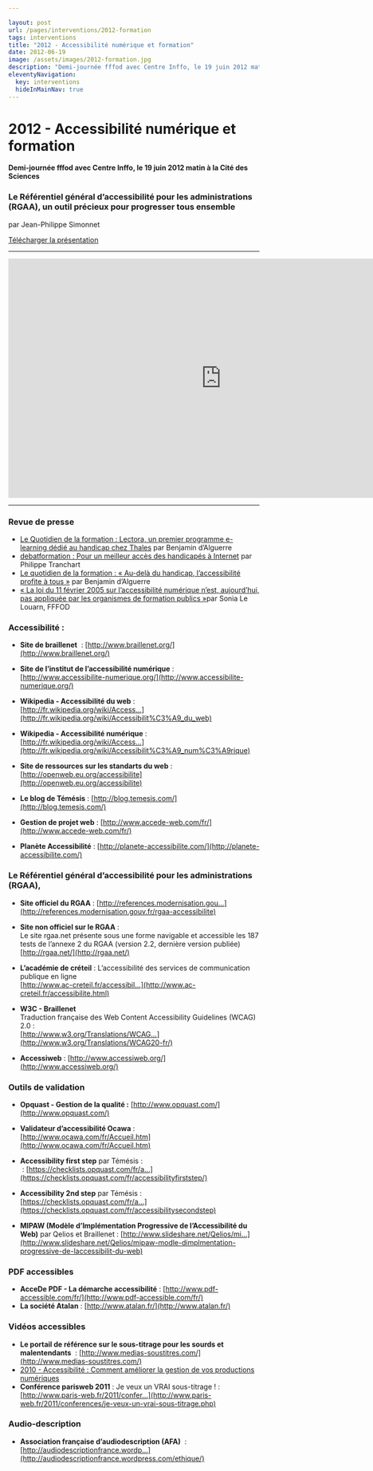 ```yaml
---

layout: post
url: /pages/interventions/2012-formation
tags: interventions
title: "2012 - Accessibilité numérique et formation"
date: 2012-06-19
image: /assets/images/2012-formation.jpg
description: "Demi-journée fffod avec Centre Inffo, le 19 juin 2012 matin à la Cité des Sciences"
eleventyNavigation:
  key: interventions
  hideInMainNav: true
---
```


# 2012 - Accessibilité numérique et formation

**Demi-journée fffod avec Centre Inffo, le 19 juin 2012 matin à la Cité des Sciences** 


### Le Référentiel général d’accessibilité pour les administrations (RGAA), un outil précieux pour progresser tous ensemble

par Jean-Philippe Simonnet

[Télécharger la présentation](/assets/pdf/2012-formation.pdf)

* * *

<iframe width="853" height="480" src="https://www.youtube-nocookie.com/embed/videoseries?list=PLA9494D75417592A9" frameborder="0" allowfullscreen=""></iframe>

* * *

### Revue de presse

* [Le Quotidien de la formation : Lectora, un premier programme e-learning dédié au handicap chez Thales](http://www.actualite-de-la-formation.fr/foad/spip.php?page=article&id_article=1061) par Benjamin d’Alguerre
* [debatformation : Pour un meilleur accès des handicapés à Internet](http://www.debatformation.fr/tendance-formation/pour-un-meilleur-acces-des-handicapes-a-internet) par Philippe Tranchart
* [Le quotidien de la formation : « Au-delà du handicap, l’accessibilité profite à tous »](http://www.actualite-de-la-formation.fr/foad/spip.php?page=article&id_article=1062) par Benjamin d’Alguerre
* [« La loi du 11 février 2005 sur l’accessibilité numérique n’est, aujourd’hui, pas appliquée par les organismes de formation publics »](http://www.actualite-de-la-formation.fr/foad/spip.php?page=article&id_article=1063)par Sonia Le Louarn, FFFOD

### Accessibilité :

* **Site de braillenet**  : [http://www.braillenet.org/](http://www.braillenet.org/)
* **Site de l’institut de l’accessibilité numérique** : [http://www.accessibilite-numerique.org/](http://www.accessibilite-numerique.org/)

* **Wikipedia - Accessibilité du web** : [http://fr.wikipedia.org/wiki/Access...](http://fr.wikipedia.org/wiki/Accessibilit%C3%A9_du_web)
* **Wikipedia - Accessibilité numérique** : [http://fr.wikipedia.org/wiki/Access...](http://fr.wikipedia.org/wiki/Accessibilit%C3%A9_num%C3%A9rique)

* **Site de ressources sur les standarts du web** : [http://openweb.eu.org/accessibilite](http://openweb.eu.org/accessibilite)
* **Le blog de Témésis** : [http://blog.temesis.com/](http://blog.temesis.com/)
* **Gestion de projet web** : [http://www.accede-web.com/fr/](http://www.accede-web.com/fr/)
* **Planète Accessibilité** : [http://planete-accessibilite.com/](http://planete-accessibilite.com/)

### Le Référentiel général d’accessibilité pour les administrations (RGAA),

* **Site officiel du RGAA** : [http://references.modernisation.gou...](http://references.modernisation.gouv.fr/rgaa-accessibilite)

* **Site non officiel sur le RGAA** :  
    Le site rgaa.net présente sous une forme navigable et accessible les 187 tests de l’annexe 2 du RGAA (version 2.2, dernière version publiée)  
    [http://rgaa.net/](http://rgaa.net/)
* **L’académie de créteil** : L’accessibilité des services de communication publique en ligne  
    [http://www.ac-creteil.fr/accessibil...](http://www.ac-creteil.fr/accessibilite.html)
* **W3C - Braillenet**  
    Traduction française des Web Content Accessibility Guidelines (WCAG) 2.0 :  
    [http://www.w3.org/Translations/WCAG...](http://www.w3.org/Translations/WCAG20-fr/)

* **Accessiweb** : [http://www.accessiweb.org/](http://www.accessiweb.org/)

### Outils de validation

* **Opquast - Gestion de la qualité :** [http://www.opquast.com/](http://www.opquast.com/)
* **Validateur d’accessibilité Ocawa** : [http://www.ocawa.com/fr/Accueil.htm](http://www.ocawa.com/fr/Accueil.htm)

* **Accessibility first step** par Témésis :  
     : [https://checklists.opquast.com/fr/a...](https://checklists.opquast.com/fr/accessibilityfirststep/)
* **Accessibility 2nd step** par Témésis : [https://checklists.opquast.com/fr/a...](https://checklists.opquast.com/fr/accessibilitysecondstep)
* **MIPAW (Modèle d’Implémentation Progressive de l’Accessibilité du Web)** par Qelios et Braillenet : [http://www.slideshare.net/Qelios/mi...](http://www.slideshare.net/Qelios/mipaw-modle-dimplmentation-progressive-de-laccessibilit-du-web)

### PDF accessibles

* **AcceDe PDF - La démarche accessibilité** : [http://www.pdf-accessible.com/fr/](http://www.pdf-accessible.com/fr/)
* **La société Atalan** : [http://www.atalan.fr/](http://www.atalan.fr/)

### Vidéos accessibles

* **Le portail de référence sur le sous-titrage pour les sourds et malentendants**  : [http://www.medias-soustitres.com/](http://www.medias-soustitres.com/)
* [2010 - Accessibilité : Comment améliorer la gestion de vos productions numériques](2010-Accessibilite-Comment-ameliorer-la-gestion-de-vos-productions-numeriques)
* **Conférence parisweb 2011** : Je veux un VRAI sous-titrage ! : [http://www.paris-web.fr/2011/confer...](http://www.paris-web.fr/2011/conferences/je-veux-un-vrai-sous-titrage.php)

### Audio-description

* **Association française d’audiodescription (AFA)**  : [http://audiodescriptionfrance.wordp...](http://audiodescriptionfrance.wordpress.com/ethique/)
